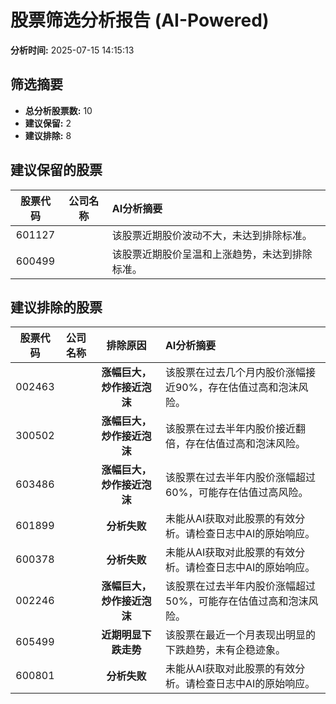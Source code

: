 # 股票筛选分析报告 (AI-Powered)

**分析时间:** 2025-07-15 14:15:13

## 筛选摘要

- **总分析股票数:** 10
- **建议保留:** 2
- **建议排除:** 8

## 建议保留的股票

| 股票代码 | 公司名称 | AI分析摘要 |
|:---:|:---:|:---|
| 601127 |  | 该股票近期股价波动不大，未达到排除标准。 |
| 600499 |  | 该股票近期股价呈温和上涨趋势，未达到排除标准。 |

## 建议排除的股票

| 股票代码 | 公司名称 | 排除原因 | AI分析摘要 |
|:---:|:---:|:---:|:---|
| 002463 |  | **涨幅巨大，炒作接近泡沫** | 该股票在过去几个月内股价涨幅接近90%，存在估值过高和泡沫风险。 |
| 300502 |  | **涨幅巨大，炒作接近泡沫** | 该股票在过去半年内股价接近翻倍，存在估值过高和泡沫风险。 |
| 603486 |  | **涨幅巨大，炒作接近泡沫** | 该股票在过去半年内股价涨幅超过60%，可能存在估值过高风险。 |
| 601899 |  | **分析失败** | 未能从AI获取对此股票的有效分析。请检查日志中AI的原始响应。 |
| 600378 |  | **分析失败** | 未能从AI获取对此股票的有效分析。请检查日志中AI的原始响应。 |
| 002246 |  | **涨幅巨大，炒作接近泡沫** | 该股票在过去半年内股价涨幅超过50%，可能存在估值过高和泡沫风险。 |
| 605499 |  | **近期明显下跌走势** | 该股票在最近一个月表现出明显的下跌趋势，未有企稳迹象。 |
| 600801 |  | **分析失败** | 未能从AI获取对此股票的有效分析。请检查日志中AI的原始响应。 |
